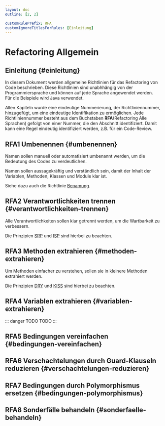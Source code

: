 ```yaml
---
layout: doc
outline: [2, 2]

customRulePrefix: RFA
customIgnoreTitlesForRules: [Einleitung]
---
```


# Refactoring Allgemein

## Einleitung {#einleitung}

In diesem Dokument werden allgemeine Richtlinien für das Refactoring von Code beschrieben.
Diese Richtlinien sind unabhhängig von der Programmiersprache und können auf jede Sprache angewendet werden.
Für die Beispiele wird Java verwendet.

Allen Kapiteln wurde eine eindeutige Nummerierung, der Richtliniennummer, hinzugefügt, um eine eindeutige Identifikation zu ermöglichen.
Jede Richtliniennummer besteht aus dem Buchstaben **RFA**(Refactoring Alle Sprachen) gefolgt von einer Nummer, die den Abschnitt identifiziert.
Damit kann eine Regel eindeutig identifiziert werden, z.B. für ein Code-Review.

## RFA1 Umbenennen {#umbenennen}

Namen sollen manuell oder automatisiert umbenannt werden, um die Bedeutung des Codes zu verdeutlichen.

Namen sollen aussagekräftig und verständlich sein, damit der Inhalt der Variablen, Methoden, Klassen und Module klar ist.

Siehe dazu auch die Richtlinie [Benamung](../6.languages/naming.md).

## RFA2 Verantwortlichkeiten trennen {#verantwortlichkeiten-trennen}

Alle Verantwortlichkeiten sollen klar getrennt werden, um die Wartbarkeit zu verbessern.

Die Prinzipien [SRP](../2.principles/principles#single-responsibility-principle) und [ISP](../2.principles/principles#interface-segregation-principle) sind hierbei zu beachten.

## RFA3 Methoden extrahieren {#methoden-extrahieren}

Um Methoden einfacher zu verstehen, sollen sie in kleinere Methoden extrahiert werden.

Die Prinzipien [DRY](../2.principles/principles#dry) und [KISS](../2.principles/principles#kiss) sind hierbei zu beachten.

## RFA4 Variablen extrahieren {#variablen-extrahieren}

::: danger TODO
TODO
:::

## RFA5 Bedingungen vereinfachen {#bedingungen-vereinfachen}

## RFA6 Verschachtelungen durch Guard-Klauseln reduzieren {#verschachtelungen-reduzieren}

## RFA7 Bedingungen durch Polymorphismus ersetzen {#bedingungen-polymorphismus}

## RFA8 Sonderfälle behandeln {#sonderfaelle-behandeln}
<!-- p.336 -->
